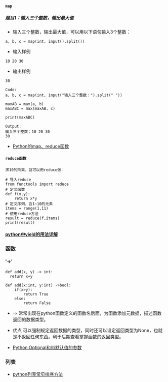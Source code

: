 

#### `map`
##### 题目1：输入三个整数，输出最大值
* 输入三个整数，输出最大值，可以用以下语句输入3个整数：
```
a, b, c = map(int, input().split())
```
* 输入样例
```
10 20 30
```
* 输出样例
```
30
```
```
Code:
a, b, c = map(int, input("输入三个整数：").split(" "))

maxAB = max(a, b)
maxABC = max(maxAB, c)

print(maxABC)

Output:
输入三个整数：10 20 30
30

```

* [Python的map、reduce函数](https://zhuanlan.zhihu.com/p/77311224)

#### `reduce函数`

```
求10的阶乘，就可以用reduce做：

# 导入reduce
from functools import reduce 
# 定义函数
def f(x,y):
    return x*y
# 定义序列，含1~10的元素
items = range(1,11)
# 使用reduce方法
result = reduce(f,items)
print(result)
```

#### [python中yield的用法详解](https://blog.csdn.net/mieleizhi0522/article/details/82142856/)


### 函数
#### '->'
```
def add(x, y) -> int:
  return x+y
  
def add(x:int, y:int) ->bool:
    if(x>y):
        return True
    else:
        return False

```
* `->` 常常出现在python函数定义的函数名后面，为函数添加元数据，描述函数返回的数据类型。
* 优点 可以强制规定返回数据的类型，同时还可以设定返回类型为None，也就是不返回任何东西。利于后期查看掌握函数的返回类型。

* [Python:Optional和带默认值的参数](https://blog.csdn.net/qq_44683653/article/details/108990873)

### 列表
* [python列表常见排序方法](https://blog.csdn.net/m0_69265664/article/details/125703164)


